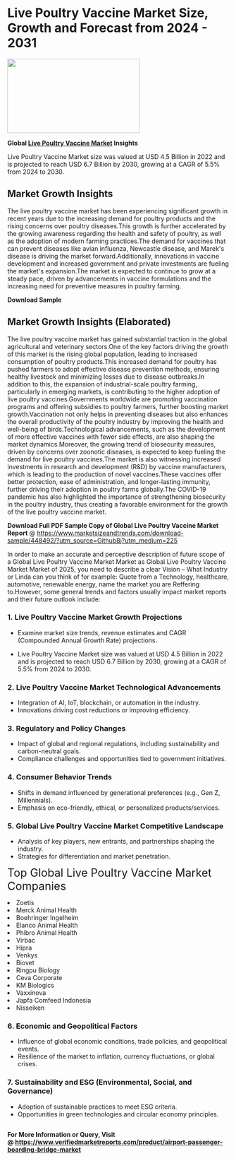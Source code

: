 <H1>Live Poultry Vaccine Market Size, Growth and Forecast from 2024 - 2031</H1><img class="aligncenter size-medium wp-image-584254" src="https://thirdeyenews.in/wp-content/uploads/2024/09/Global-Market-Research-300x168.jpeg" alt="" width="300" height="168" /><p><strong>Global&nbsp;<a href="https://www.marketsizeandtrends.com/download-sample/448492/?utm_source=Github8j?utm_medium=225">Live Poultry Vaccine Market</a> Insights</strong></p><p>Live Poultry Vaccine Market size was valued at USD 4.5 Billion in 2022 and is projected to reach USD 6.7 Billion by 2030, growing at a CAGR of 5.5% from 2024 to 2030.</p><p><h2>Market Growth Insights</h2> The live poultry vaccine market has been experiencing significant growth in recent years due to the increasing demand for poultry products and the rising concerns over poultry diseases.This growth is further accelerated by the growing awareness regarding the health and safety of poultry, as well as the adoption of modern farming practices.The demand for vaccines that can prevent diseases like avian influenza, Newcastle disease, and Marek's disease is driving the market forward.Additionally, innovations in vaccine development and increased government and private investments are fueling the market's expansion.The market is expected to continue to grow at a steady pace, driven by advancements in vaccine formulations and the increasing need for preventive measures in poultry farming.<p><strong>Download Sample</strong></p> <h2>Market Growth Insights (Elaborated)</h2> The live poultry vaccine market has gained substantial traction in the global agricultural and veterinary sectors.One of the key factors driving the growth of this market is the rising global population, leading to increased consumption of poultry products.This increased demand for poultry has pushed farmers to adopt effective disease prevention methods, ensuring healthy livestock and minimizing losses due to disease outbreaks.In addition to this, the expansion of industrial-scale poultry farming, particularly in emerging markets, is contributing to the higher adoption of live poultry vaccines.Governments worldwide are promoting vaccination programs and offering subsidies to poultry farmers, further boosting market growth.Vaccination not only helps in preventing diseases but also enhances the overall productivity of the poultry industry by improving the health and well-being of birds.Technological advancements, such as the development of more effective vaccines with fewer side effects, are also shaping the market dynamics.Moreover, the growing trend of biosecurity measures, driven by concerns over zoonotic diseases, is expected to keep fueling the demand for live poultry vaccines.The market is also witnessing increased investments in research and development (R&D) by vaccine manufacturers, which is leading to the production of novel vaccines.These vaccines offer better protection, ease of administration, and longer-lasting immunity, further driving their adoption in poultry farms globally.The COVID-19 pandemic has also highlighted the importance of strengthening biosecurity in the poultry industry, thus creating a favorable environment for the growth of the live poultry vaccine market.<p><span class=""><strong>Download Full PDF Sample Copy of Global Live Poultry Vaccine Market Report</strong> @ <a href="https://www.marketsizeandtrends.com/download-sample/448492/?utm_source=Github8j?utm_medium=225" target="_blank">https://www.marketsizeandtrends.com/download-sample/448492/?utm_source=Github8j?utm_medium=225</a></span></p><p>In order to make an accurate and perceptive description of future scope of a Global&nbsp;Live Poultry Vaccine Market Market as Global&nbsp;Live Poultry Vaccine Market Market of 2025, you need to describe a clear Vision &ndash; What Industry or Linda can you think of for example: Quote from a Technology, healthcare, automotive, renewable energy, name the market you are Reffering to.However, some general trends and factors usually impact market reports and their future outlook include:</p><h3>1.&nbsp;<strong>Live Poultry Vaccine Market Growth Projections</strong></h3><ul><li>Examine market size trends, revenue estimates and CAGR (Compounded Annual Growth Rate) projections.</li><li><p>Live Poultry Vaccine Market size was valued at USD 4.5 Billion in 2022 and is projected to reach USD 6.7 Billion by 2030, growing at a CAGR of 5.5% from 2024 to 2030.</p></li></ul><h3>2.&nbsp;<strong>Live Poultry Vaccine Market Technological Advancements</strong></h3><ul><li>Integration of AI, IoT, blockchain, or automation in the industry.</li><li>Innovations driving cost reductions or improving efficiency.</li></ul><h3>3.&nbsp;<strong>Regulatory and Policy Changes</strong></h3><ul><li>Impact of global and regional regulations, including sustainability and carbon-neutral goals.</li><li>Compliance challenges and opportunities tied to government initiatives.</li></ul><h3>4.&nbsp;<strong>Consumer Behavior Trends</strong></h3><ul><li>Shifts in demand influenced by generational preferences (e.g., Gen Z, Millennials).</li><li>Emphasis on eco-friendly, ethical, or personalized products/services.</li></ul><h3>5.&nbsp;<strong>Global Live Poultry Vaccine Market Competitive Landscape</strong></h3><ul><li>Analysis of key players, new entrants, and partnerships shaping the industry.</li><li>Strategies for differentiation and market penetration.</li></ul><p data-pm-slice="1 1 []"><span style="color: inherit; font-family: inherit; font-size: 25px;">Top Global Live Poultry Vaccine Market Companies</span></p><div class="" data-test-id=""><p><li>Zoetis</li><li> Merck Animal Health</li><li> Boehringer Ingelheim</li><li> Elanco Animal Health</li><li> Phibro Animal Health</li><li> Virbac</li><li> Hipra</li><li> Venkys</li><li> Biovet</li><li> Ringpu Biology</li><li> Ceva Corporate</li><li> KM Biologics</li><li> Vaxxinova</li><li> Japfa Comfeed Indonesia</li><li> Nisseiken</li></p></div><h3>6.&nbsp;<strong>Economic and Geopolitical Factors</strong></h3><ul><li>Influence of global economic conditions, trade policies, and geopolitical events.</li><li>Resilience of the market to inflation, currency fluctuations, or global crises.</li></ul><h3>7.&nbsp;<strong>Sustainability and ESG (Environmental, Social, and Governance)</strong></h3><ul><li>Adoption of sustainable practices to meet ESG criteria.</li><li>Opportunities in green technologies and circular economy principles.</li></ul><h2><strong style="font-size: 14px;">For More Information or Query, Visit @&nbsp;</strong><a style="background-color: #ffffff; font-size: 14px;" href="https://www.marketsizeandtrends.com/report/live-poultry-vaccine-market/" target="_blank">https://www.verifiedmarketreports.com/product/airport-passenger-boarding-bridge-market</a></h2>